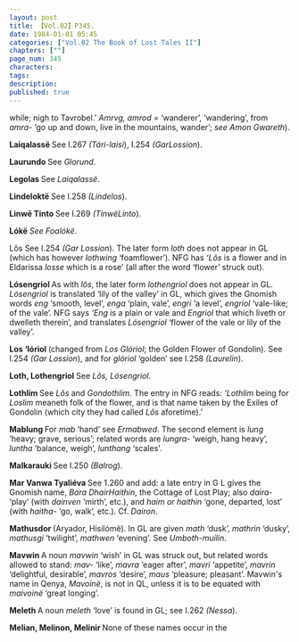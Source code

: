 ```yaml
---
layout: post
title: 【Vol.02】P345.
date: 1984-01-01 05:45
categories: ["Vol.02 The Book of Lost Tales II"]
chapters: [""]
page_num: 345
characters: 
tags: 
description: 
published: true
---
```


<p style="text-indent: 0;">
while; nigh to Tavrobel.’ <I>Amrvg, amrod =</I> ‘wanderer’, ‘wandering’, from <I>amra-</I> ‘go up and down, live in the mountains, wander’; <I>see Amon Gwareth</I>).
</p>

<B>Laiqalassë   </B>See I.267 <I>(Tári-laisi</I>), I.254 <I>(GarLossion</I>).

<B>Laurundo    </B>See <I>Glorund</I>.

<B>Legolas    </B>See <I>Laiqalassë</I>.

<B>Lindeloktë   </B>See I.258 <I>(Lindelos</I>).

<B>Linwē Tinto    </B>See I.269 <I>(TinwëLinto</I>).

<B>Lókë   </B><I>See Foalókë</I>.

Lôs   See I.254 <I>(Gar Lossion</I>). The later form <I>loth</I> does not appear in GL (which has however <I>lothwing</I> ‘foamflower’). NFG has <I>‘Lôs</I> is a flower and in Eldarissa <I>losse</I> which is a rose’ (all after the word ‘flower’ struck out).

<B>Lósengriol   </B>As with <I>lôs</I>, the later form <I>lothengriol</I> does not appear in GL. <I>Lósengriol</I> is translated ‘lily of the valley’ in GL, which gives the Gnomish words <I>eng</I> ‘smooth, level’, <I>enga</I> ‘plain, vale’, <I>engri</I> ‘a level’, <I>engriol</I> ‘vale-like; of the vale’. NFG says <I>‘Eng</I> is a plain or vale and <I>Engriol</I> that which liveth or dwelleth therein’, and translates <I>Lósengriol</I> ‘flower of the vale or lily of the valley’.

<B>Los   ‘lóriol </B>(changed from <I>Los Glóriol</I>; the Golden Flower of Gondolin). See I.254 <I>(Gar Lossion</I>), and for <I>glóriol</I> ‘golden’ see I.258 <I>(Laurelin</I>).

<B>Loth, Lothengriol    </B>See <I>Lôs, Lósengriol</I>.

<B>Lothlim    </B>See <I>Lôs</I> and <I>Gondothlim</I>. The entry in NFG reads: <I>‘Lothlim</I> being for <I>Loslim</I> meaneth folk of the flower, and is that name taken by the Exiles of Gondolin (which city they had called <I>Lôs</I> aforetime).’

<B>Mablung    </B>For <I>mab</I> ‘hand’ see <I>Ermabwed</I>. The second element is <I>lung</I> ‘heavy; grave, serious’; related words are <I>lungra-</I> ‘weigh, hang heavy’, <I>luntha</I> ‘balance, weigh’, <I>lunthang</I> ‘scales'.

<B>Malkarauki    </B>See I.250 <I>(Balrog</I>).

<B>Mar Vanwa Tyaliéva </B>See 1.260 and add: a late entry in G L gives the Gnomish name, <I>Bara DhairHaithin</I>, the Cottage of Lost Play; also <I>daira-</I> ‘play’ (with <I>dainven</I> ‘mirth’, etc.), and <I>haim or haithin</I> ‘gone, departed, lost’ (with <I>haitha-</I> ‘go, walk’, etc.). Cf. <I>Dairon</I>.

<B>Mathusdor  </B>(Aryador, Hisilómë). In GL are given <I>math</I> ‘dusk’, <I>mathrin</I> ‘dusky’, <I>mathusgi</I> ‘twilight’, <I>mathwen</I> ‘evening’. See <I>Umboth-muilin</I>.

<B>Mavwin    </B>A noun <I>mavwin</I> ‘wish’ in GL was struck out, but related words allowed to stand: <I>mav-</I> ‘like’, <I>mavra</I> ‘eager after’, <I>mavri</I> ‘appetite’, <I>mavrin</I> ‘delightful, desirable’, <I>mavros</I> ‘desire’, <I>maus</I> ‘pleasure; pleasant’. Mavwin's name in Qenya, <I>Mavoinë</I>, is not in QL, unless it is to be equated with <I>maivoinë</I> ‘great longing’.

<B>Meleth    </B>A noun <I>meleth</I> ‘love’ is found in GL; see I.262 <I>(Nessa</I>).

<B>Melian,  Melinon,  Melinir    </B>None  of  these   names  occur  in  the


